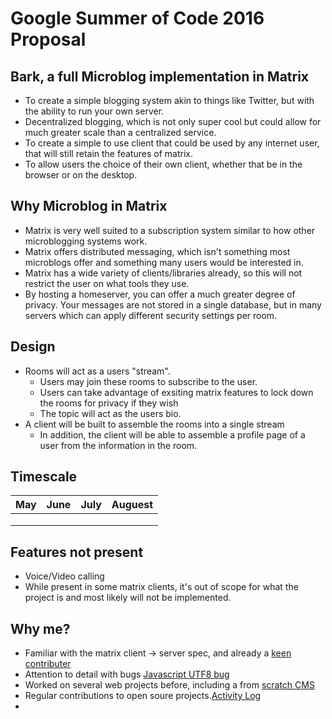 Google Summer of Code 2016 Proposal
===================================

## Bark, a full Microblog implementation in Matrix

- To create a simple blogging system akin to things like Twitter, but with the ability to run your own server.
- Decentralized blogging, which is not only super cool but could allow for much greater scale than a centralized service.
- To create a simple to use client that could be used by any internet user, that will still retain the features of matrix.
- To allow users the choice of their own client, whether that be in the browser or on the desktop.

## Why Microblog in Matrix

- Matrix is very well suited to a subscription system similar to how other microblogging systems work.
- Matrix offers distributed messaging, which isn't something most microblogs offer and something many users would be interested in.
- Matrix has a wide variety of clients/libraries already, so this will not restrict the user on what tools they use.
- By hosting a homeserver, you can offer a much greater degree of privacy. Your messages are not stored in a single database, but in many servers which can apply different security settings per room.

## Design
- Rooms will act as a users "stream".
  - Users may join these rooms to subscribe to the user.
  - Users can take advantage of exsiting matrix features to lock down the rooms for privacy if they wish
  - The topic will act as the users bio.
- A client will be built to assemble the rooms into a single stream
  - In addition, the client will be able to assemble a profile page of a user from the information in the room.

## Timescale
| May           | June          | July  | Auguest |
|:-------------:|:-------------:|:-----:|:-------:|
|               |               |       |         |
|               |               |       |         |
|               |               |       |         |

## Features not present
- Voice/Video calling
 - While present in some matrix clients, it's out of scope for what the project is and most likely will not be implemented.
 
## Why me?
- Familiar with the matrix client -> server spec, and already a [keen contributer](https://github.com/matrix-org/matrix-python-sdk/pull/9)
- Attention to detail with bugs [Javascript UTF8 bug](https://github.com/matrix-org/matrix-react-sdk/commit/081a975d2a3b8c63af68c551e09808806821d41b)
- Worked on several web projects before, including a from [scratch CMS](https://github.com/BreadFramework/bread)
- Regular contributions to open soure projects.[Activity Log](https://github.com/Half-Shot?tab=activity)
- 
